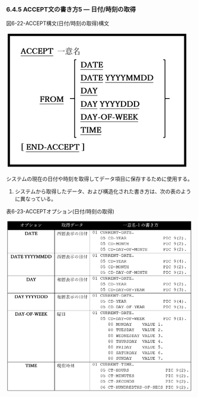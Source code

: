 ### 6.4.5 ACCEPT文の書き方5 ― 日付/時刻の取得

図6-22-ACCEPT構文(日付/時刻の取得)構文

![Alt text](Image/6-22.png)

システムの現在の日付や時刻を取得してデータ項目に保存するために使用する。

1. システムから取得したデータ、および構造化された書き方は、次の表のように異なっている。

表6-23-ACCEPTオプション(日付/時刻の取得) 

![Alt text](Image/6-23.png)